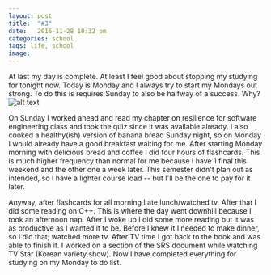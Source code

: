 ```yaml
---
layout: post
title:  "#3"
date:   2016-11-28 10:32 pm
categories: school
tags: life, school
image: 
---
```


At last my day is complete. At least I feel good about stopping my studying for tonight now. Today is Monday and I always try to start my Mondays out strong. To do this is requires Sunday to also be halfway of a success. Why?![alt text](celestula.github.io/images/decwk52016.PNG "To Do List")

On Sunday I worked ahead and read my chapter on resilience for software engineering class and took the quiz since it was available already. I also cooked a healthy(ish) version of banana bread Sunday night, so on Monday I would already have a good breakfast waiting for me. After starting Monday morning with delicious bread and coffee I did four hours of flashcards. This is much higher frequency than normal for me because I have 1 final this weekend and the other one a week later. This semester didn't plan out as intended, so I have a lighter course load -- but I'll be the one to pay for it later.

Anyway, after flashcards for all morning I ate lunch/watched tv. After that I did some reading on C++. This is where the day went downhill because I took an afternoon nap. After I woke up I did some more reading but it was as productive as I wanted it to be. Before I knew it I needed to make dinner, so I did that; watched more tv. After TV time I got back to the book and was able to finish it. I worked on a section of the SRS document while watching TV Star (Korean variety show). Now I have completed everything for studying on my Monday to do list. 


[jekyll]:      http://jekyllrb.com
[jekyll-gh]:   https://github.com/jekyll/jekyll
[jekyll-help]: https://github.com/jekyll/jekyll-help
